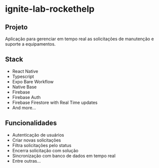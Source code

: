 # ignite-lab-rockethelp

## Projeto

Aplicação para gerenciar em tempo real as solicitações de manutenção e suporte a equipamentos.

## Stack

- React Native
- Typescript
- Expo Bare Workflow
- Native Base
- Firebase
- Firebase Auth
- Firebase Firestore with Real Time updates
- And more...

## Funcionalidades

- Autenticação de usuários
- Criar novas solicitações
- Filtra solicitações pelo status
- Encerra solicitação com solução
- Sincronização com banco de dados em tempo real
- Entre outras...
